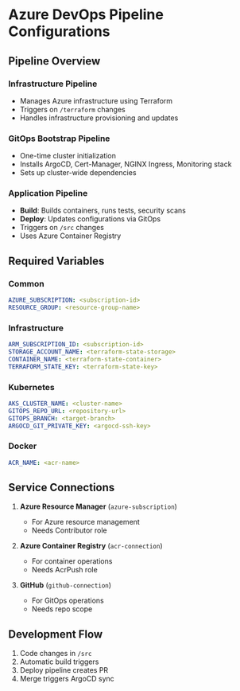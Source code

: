 # Azure DevOps Pipeline Configurations

## Pipeline Overview

### Infrastructure Pipeline
- Manages Azure infrastructure using Terraform
- Triggers on `/terraform` changes
- Handles infrastructure provisioning and updates

### GitOps Bootstrap Pipeline
- One-time cluster initialization
- Installs ArgoCD, Cert-Manager, NGINX Ingress, Monitoring stack
- Sets up cluster-wide dependencies

### Application Pipeline
- **Build**: Builds containers, runs tests, security scans
- **Deploy**: Updates configurations via GitOps
- Triggers on `/src` changes
- Uses Azure Container Registry

## Required Variables

### Common
```yaml
AZURE_SUBSCRIPTION: <subscription-id>
RESOURCE_GROUP: <resource-group-name>
```

### Infrastructure
```yaml
ARM_SUBSCRIPTION_ID: <subscription-id>
STORAGE_ACCOUNT_NAME: <terraform-state-storage>
CONTAINER_NAME: <terraform-state-container>
TERRAFORM_STATE_KEY: <terraform-state-key>
```

### Kubernetes
```yaml
AKS_CLUSTER_NAME: <cluster-name>
GITOPS_REPO_URL: <repository-url>
GITOPS_BRANCH: <target-branch>
ARGOCD_GIT_PRIVATE_KEY: <argocd-ssh-key>
```

### Docker
```yaml
ACR_NAME: <acr-name>
```

## Service Connections

1. **Azure Resource Manager** (`azure-subscription`)
   - For Azure resource management
   - Needs Contributor role

2. **Azure Container Registry** (`acr-connection`)
   - For container operations
   - Needs AcrPush role

3. **GitHub** (`github-connection`)
   - For GitOps operations
   - Needs repo scope

## Development Flow
1. Code changes in `/src`
2. Automatic build triggers
3. Deploy pipeline creates PR
4. Merge triggers ArgoCD sync 